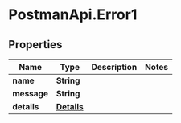 # PostmanApi.Error1

## Properties

Name | Type | Description | Notes
------------ | ------------- | ------------- | -------------
**name** | **String** |  | 
**message** | **String** |  | 
**details** | [**Details**](Details.md) |  | 


